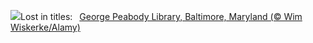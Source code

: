 ![](https://www.bing.com/th?id=OHR.PeabodyBaltimore_EN-US0036943577_UHD.jpg&w=1000)Lost in titles:&nbsp;&ensp;[George Peabody Library, Baltimore, Maryland (© Wim Wiskerke/Alamy)](https://www.bing.com/th?id=OHR.PeabodyBaltimore_EN-US0036943577_UHD.jpg)
<br><br/>
